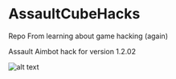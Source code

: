 # AssaultCubeHacks
Repo From learning about game hacking (again)

Assault Aimbot hack for version 1.2.02

![alt text](https://github.com/sebiiV/AssaultCubeHacks/blob/master/docs/example1.gif?raw=true)
